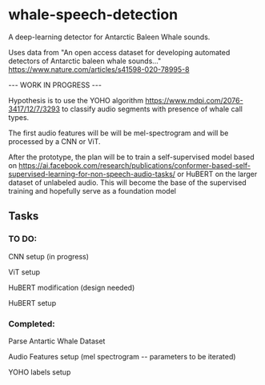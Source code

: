 # whale-speech-detection

A deep-learning detector for Antarctic Baleen Whale sounds.

Uses data from "An open access dataset for developing automated detectors of Antarctic baleen whale sounds..." https://www.nature.com/articles/s41598-020-78995-8

--- WORK IN PROGRESS ---

Hypothesis is to use the YOHO algorithm https://www.mdpi.com/2076-3417/12/7/3293 to classify audio segments with presence of whale call types.

The first audio features will be will be mel-spectrogram and will be processed by a CNN or ViT.

After the prototype, the plan will be to train a self-supervised model based on https://ai.facebook.com/research/publications/conformer-based-self-supervised-learning-for-non-speech-audio-tasks/ or HuBERT on the larger dataset of unlabeled audio.
This will become the base of the supervised training and hopefully serve as a foundation model

## Tasks

### TO DO:
CNN setup (in progress)

ViT setup

HuBERT modification (design needed)

HuBERT setup

### Completed:
Parse Antartic Whale Dataset

Audio Features setup (mel spectrogram -- parameters to be iterated)

YOHO labels setup
